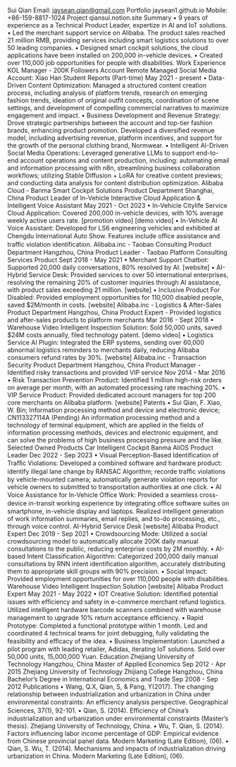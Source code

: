

Sui Qian Email: jaysean.qian@gmail.com
Portfolio jaysean1.github.io Mobile: +86-159-8817-1024
Project qiansui.notion.site
Summary
• 9 years of experience as a Technical Product Leader, expertize in AI and IoT solutions.
• Led the merchant support service on Alibaba. The product sales reached 21 million RMB, providing services
including smart logistics solutions to over 50 leading companies.
• Designed smart cockpit solutions, the cloud applications have been installed on 200,000 in-vehicle devices.
• Created over 110,000 job opportunities for people with disabilities.
Work Experience
KOL Manager - 200K Followers Account Remote
Managed Social Media Account: Xiao Han Student Reports (Part-time) May 2021 - present
• Data-Driven Content Optimization: Managed a structured content creation process, including analysis of
platform trends, research on emerging fashion trends, ideation of original outfit concepts, coordination of scene
settings, and development of compelling commercial narratives to maximize engagement and impact.
• Business Development and Revenue Strategy: Drove strategic partnerships between the account and top-tier
fashion brands, enhancing product promotion. Developed a diversified revenue model, including advertising revenue,
platform incentives, and support for the growth of the personal clothing brand, Normwear.
• Intelligent AI-Driven Social Media Operations: Leveraged generative LLMs to support end-to-end account
operations and content production, including: automating email and information processing with n8n, streamlining
business collaboration workflows; utilizing Stable Diffusion + LoRA for creative content previews; and conducting
data analysis for content distribution optimization.
Alibaba Cloud - Banma Smart Cockpit Solutions Product Department Shanghai, China
Product Leader of In-Vehicle Interactive Cloud Application & Intelligent Voice Assistant May 2021 - Oct 2023
• In-Vehicle Citylife Service Cloud Application: Covered 200,000 in-vehicle devices, with 10% average
weekly active users rate. [promotion video] [demo video]
• In-Vehicle AI Voice Assistant: Developed for LS6 engineering vehicles and exhibited at Chengdu
International Auto Show. Features include oﬀice assistance and traﬀic violation identification.
Alibaba.inc - Taobao Consulting Product Department Hangzhou, China
Product Leader - Taobao Platform Consulting Services Product Sept 2018 - May 2021
• Merchant Support Chatbot: Supported 20,000 daily conversations, 80% resolved by AI. [website]
• AI-Hybrid Service Desk: Provided services to over 50 international enterprises, resolving the remaining
20% of customer inquiries through AI assistance, with product sales exceeding 21 million. [website]
• Inclusive Product For Disabled: Provided employment opportunities for 110,000 disabled people,
saved $2M/month in costs. [website]
Alibaba.inc - Logistics & After-Sales Product Department Hangzhou, China
Product Expert - Provided logistics and after-sales products to platform merchants Mar 2016 - Sept 2018
• Warehouse Video Intelligent Inspection Solution: Sold 50,000 units, saved $24M costs annually,
filed technology patent. [demo video]
• Logistics Service AI Plugin: Integrated the ERP systems, sending over 60,000 abnormal logistics
reminders to merchants daily, reducing Alibaba consumers refund rates by 30%. [website]
Alibaba.inc - Transaction Security Product Department Hangzhou, China
Product Manager - Identified risky transactions and provided VIP service Nov 2014 - Mar 2016
• Risk Transaction Prevention Product: Identified 1 million high-risk orders on average per month,
with an automated processing rate reaching 20%.
• VIP Service Product: Provided dedicated account managers for top 200 core merchants on Alibaba
platform. [website]
Patents
• Sui Qian, F. Xiao, W. Bin; Information processing method and device and electronic device;
CN113327114A (Pending)
An information processing method and a technology of terminal equipment, which are applied in the fields of
information processing methods, devices and electronic equipment, and can solve the problems of high
business processing pressure and the like.
Selected Owned Products
Car Intelligent Cockpit Banma AliOS
Product Leader Dec 2022 - Sep 2023
• Visual Perception-Based Identification of Traﬀic Violations: Developed a combined software and hardware
product: identify illegal lane change by RANSAC Algorithm; recorde traﬀic violations by vehicle-mounted camera;
automatically generate violation reports for vehicle owners to submitted to transportation authorities at one click.
• AI Voice Assistance for In-Vehicle Oﬀice Work: Provided a seamless cross-device in-transit working experience
by integrating oﬀice software suites on smartphone, in-vehicle display and laptops. Realized intelligent generation of
work information summaries, email replies, and to-do processing, etc., through voice control.
AI-Hybrid Service Desk [website] Alibaba
Product Expert Dec 2019 - Sep 2021
• Crowdsourcing Mode: Utilized a social crowdsourcing model to automatically allocate 200K daily manual
consultations to the public, reducing enterprise costs by 2M monthly.
• AI-based Intent Classification Algorithm: Categorized 200,000 daily manual consultations by RNN intent
identification algorithm, accurately distributing them to appropriate skill groups with 90% precision.
• Social Impact: Provided employment opportunities for over 110,000 people with disabilities.
Warehouse Video Intelligent Inspection Solution [website] Alibaba
Product Expert May 2021 - May 2022
• IOT Creative Solution: Identified potential issues with eﬀiciency and safety in e-commerce merchant refund
logistics. Utilized intelligent hardware barcode scanners combined with warehouse management to upgrade 10%
return acceptance eﬀiciency.
• Rapid Prototype: Completed a functional prototype within 1 month. Led and coordinated 4 technical teams for
joint debugging, fully validating the feasibility and eﬀicacy of the idea.
• Business Implementation: Launched a pilot program with leading retailer, Adidas, iterating IoT solutions. Sold
over 50,000 units, 15,000,000 Yuan.
Education
Zhejiang University of Technology Hangzhou, China
Master of Applied Economics Sep 2012 - Apr 2015
Zhejiang University of Technology Zhijiang College Hangzhou, China
Bachelor’s Degree in International Economics and Trade Sep 2008 - Sep 2012
Publications
• Wang, Q.X, Qian, S, & Pang, Y(2017). The changing relationship between industrialization and
urbanization in China under environmental constraints: An eﬀiciency analysis perspective. Geographical
Sciences, 37(1), 92-101.
• Qian, S. (2014). Eﬀiciency of China’s industrialization and urbanization under environmental constraints
(Master’s thesis). Zhejiang University of Technology, China.
• Wu, T. Qian, S. (2014). Factors influencing labor income percentage of GDP: Empirical evidence from
Chinese provincial panel data. Modern Marketing (Late Edition), (06).
• Qian, S. Wu, T. (2014). Mechanisms and impacts of industrialization driving urbanization in China. Modern
Marketing (Late Edition), (06).